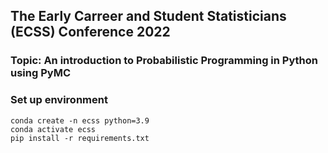 ## The Early Carreer and Student Statisticians (ECSS) Conference 2022

### Topic: An introduction to Probabilistic Programming in Python using PyMC



### Set up environment

```
conda create -n ecss python=3.9
conda activate ecss
pip install -r requirements.txt
```